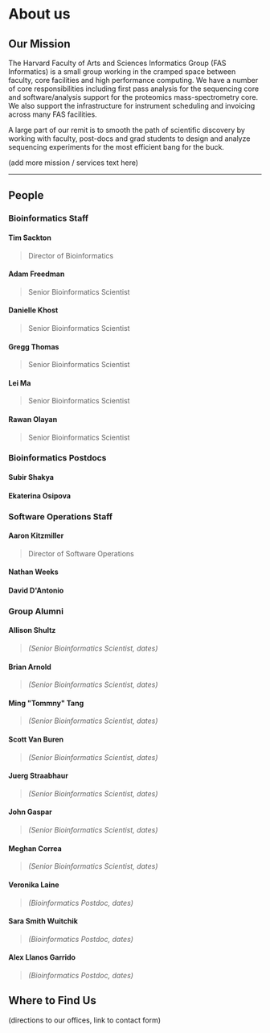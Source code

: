 # About us

## Our Mission

The Harvard Faculty of Arts and Sciences Informatics Group (FAS Informatics) is a small group working in the cramped space between faculty, core facilities and high performance computing. We have a number of core responsibilities including first pass analysis for the sequencing core and software/analysis support for the proteomics mass-spectrometry core. We also support the infrastructure for instrument scheduling and invoicing across many FAS facilities.

A large part of our remit is to smooth the path of scientific discovery by working with faculty, post-docs and grad students to design and analyze sequencing experiments for the most efficient bang for the buck.

(add more mission / services text here)

------

## People

### Bioinformatics Staff

#### Tim Sackton
> Director of Bioinformatics


#### Adam Freedman
> Senior Bioinformatics Scientist

#### Danielle Khost
> Senior Bioinformatics Scientist

#### Gregg Thomas
> Senior Bioinformatics Scientist

#### Lei Ma
> Senior Bioinformatics Scientist

#### Rawan Olayan
> Senior Bioinformatics Scientist

### Bioinformatics Postdocs

#### Subir Shakya

#### Ekaterina Osipova

### Software Operations Staff

#### Aaron Kitzmiller
> Director of Software Operations

#### Nathan Weeks

#### David D'Antonio

### Group Alumni

#### Allison Shultz
> *(Senior Bioinformatics Scientist, dates)*

#### Brian Arnold
> *(Senior Bioinformatics Scientist, dates)*

#### Ming "Tommny" Tang
> *(Senior Bioinformatics Scientist, dates)*

#### Scott Van Buren
> *(Senior Bioinformatics Scientist, dates)*

#### Juerg Straabhaur
> *(Senior Bioinformatics Scientist, dates)*

#### John Gaspar
> *(Senior Bioinformatics Scientist, dates)*

#### Meghan Correa
> *(Senior Bioinformatics Scientist, dates)*

#### Veronika Laine
> *(Bioinformatics Postdoc, dates)*

#### Sara Smith Wuitchik
> *(Bioinformatics Postdoc, dates)*

#### Alex Llanos Garrido 
> *(Bioinformatics Postdoc, dates)*

## Where to Find Us

(directions to our offices, link to contact form)